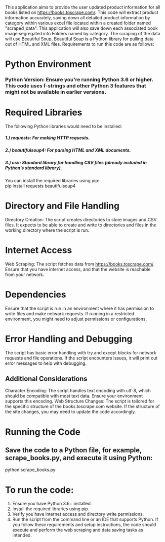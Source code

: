This application aims to provide the user updated product information for all books listed on https://books.toscrape.com/. This code will extract product information accurately, saving down all detailed product information by category within various excel file located within a created folder named "scraped_data". This application will also save down each associated book image segregated into Folders named by category.
The scraping of the data will use Beautiful Soup, Beautiful Soup is a Python library for pulling data out of HTML and XML files. Requirements to run this code are as follows:

# Python Environment
### Python Version: Ensure you're running Python 3.6 or higher. This code uses f-strings and other Python 3 features that might not be available in earlier versions.
   
# Required Libraries
The following Python libraries would need to be installed:
##### 1.) requests: For making HTTP requests.  
##### 2.) beautifulsoup4: For parsing HTML and XML documents.  
##### 3.) csv: Standard library for handling CSV files (already included in Python’s standard library).
You can install the required libraries using pip:  
pip install requests beautifulsoup4
# Directory and File Handling
Directory Creation: The script creates directories to store images and CSV files. It expects to be able to create and write to directories and files in the working directory where the script is run.
# Internet Access
Web Scraping: The script fetches data from https://books.toscrape.com/. Ensure that you have internet access, and that the website is reachable from your network.
# Dependencies
Ensure that the script is run in an environment where it has permission to write files and make network requests. If running in a restricted environment, you might need to adjust permissions or configurations.
# Error Handling and Debugging
The script has basic error handling with try and except blocks for network requests and file operations. If the script encounters issues, it will print out error messages to help with debugging.
## Additional Considerations
Character Encoding: The script handles text encoding with utf-8, which should be compatible with most text data. Ensure your environment supports this encoding.
Web Structure Changes: The script is tailored for the specific structure of the books.toscrape.com website. If the structure of the site changes, you may need to update the code accordingly.
# Running the Code
## Save the code to a Python file, for example, scrape_books.py, and execute it using Python:
python scrape_books.py
# To run the code:
1.	Ensure you have Python 3.6+ installed.
2.	Install the required libraries using pip.
3.	Verify you have internet access and directory write permissions.
4.	Run the script from the command line or an IDE that supports Python.
If you follow these requirements and setup instructions, the code should execute and perform the web scraping and data saving tasks as intended.


